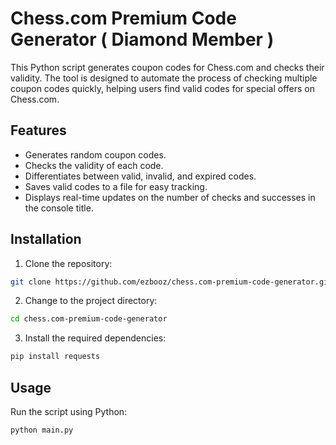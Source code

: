 # Chess.com Premium Code Generator ( Diamond Member )

This Python script generates coupon codes for Chess.com and checks their validity. The tool is designed to automate the process of checking multiple coupon codes quickly, helping users find valid codes for special offers on Chess.com.

## Features
- Generates random coupon codes.
- Checks the validity of each code.
- Differentiates between valid, invalid, and expired codes.
- Saves valid codes to a file for easy tracking.
- Displays real-time updates on the number of checks and successes in the console title.

## Installation
1. Clone the repository:
```bash
git clone https://github.com/ezbooz/chess.com-premium-code-generator.git
```
2. Change to the project directory:
  ```bash
cd chess.com-premium-code-generator
  ```
3. Install the required dependencies:
```bash
pip install requests
```
## Usage
Run the script using Python:
```
python main.py
```
